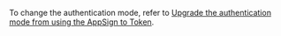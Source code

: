 
<div class="mk-hint">

To change the authentication mode, refer to [Upgrade the authentication mode from using the AppSign to Token](https://docs.zegocloud.com/faq/token_upgrade).
</div>


